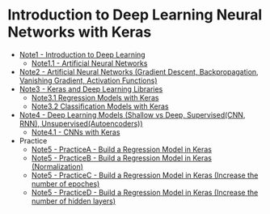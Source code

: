 # Introduction to Deep Learning Neural Networks with Keras

- [Note1 - Introduction to Deep Learning](https://github.com/LakeYang0818/Introduction-to-Deep-Learning-Neural-Networks-with-Keras/blob/main/Note1%20-%20Introduction%20to%20Deep%20Learning.ipynb)
  - [Note1.1 - Artificial Neural Networks](https://github.com/LakeYang0818/Introduction-to-Deep-Learning-Neural-Networks-with-Keras/blob/main/Note1.1%20-%20Artificial%20Neural%20Networks.ipynb)
- [Note2 - Artificial Neural Networks (Gradient Descent, Backpropagation, Vanishing Gradient, Activation Functions)](https://github.com/LakeYang0818/Introduction-to-Deep-Learning-Neural-Networks-with-Keras/blob/main/Note2%20-%20Artificial%20Neural%20Networks%20(Gradient%20Descent%2C%20Backpropagation%2C%20Vanishing%20Gradient%2C%20Activation%20Functions).ipynb)
- [Note3 - Keras and Deep Learning Libraries](https://github.com/LakeYang0818/Introduction-to-Deep-Learning-Neural-Networks-with-Keras/blob/main/Note3%20-%20Keras%20and%20Deep%20Learning%20Libraries.ipynb)
  - [Note3.1 Regression Models with Keras](https://github.com/LakeYang0818/Introduction-to-Deep-Learning-Neural-Networks-with-Keras/blob/main/Note3.1%20Regression%20Models%20with%20Keras.ipynb)
  - [Note3.2 Classification Models with Keras](https://github.com/LakeYang0818/Introduction-to-Deep-Learning-Neural-Networks-with-Keras/blob/main/Note3.2%20Classification%20Models%20with%20Keras.ipynb)
- [Note4 - Deep Learning Models (Shallow vs Deep, Supervised(CNN, RNN), Unsupervised(Autoencoders))](https://github.com/LakeYang0818/Introduction-to-Deep-Learning-Neural-Networks-with-Keras/blob/main/Note4%20-%20Deep%20Learning%20Models%20(Shallow%20vs%20Deep%2C%20Supervised(CNN%2C%20RNN)%2C%20Unsupervised(Autoencoders)).ipynb)
  - [Note4.1 - CNNs with Keras](https://github.com/LakeYang0818/Introduction-to-Deep-Learning-Neural-Networks-with-Keras/blob/main/Note4.1%20-%20CNNs%20with%20Keras.ipynb)
- Practice
  - [Note5 - PracticeA - Build a Regression Model in Keras](https://github.com/LakeYang0818/Introduction-to-Deep-Learning-Neural-Networks-with-Keras/blob/main/Note5%20-%20PracticeA%20-%20Build%20a%20Regression%20Model%20in%20Keras.ipynb)
  - [Note5 - PracticeB - Build a Regression Model in Keras (Normalization)](https://github.com/LakeYang0818/Introduction-to-Deep-Learning-Neural-Networks-with-Keras/blob/main/Note5%20-%20PracticeB%20-%20Build%20a%20Regression%20Model%20in%20Keras%20(Normalization).ipynb)
  - [Note5 - PracticeC - Build a Regression Model in Keras (Increase the number of epoches)](https://github.com/LakeYang0818/Introduction-to-Deep-Learning-Neural-Networks-with-Keras/blob/main/Note5%20-%20PracticeC%20-%20Build%20a%20Regression%20Model%20in%20Keras%20(Increase%20the%20number%20of%20epoches).ipynb)
  - [Note5 - PracticeD - Build a Regression Model in Keras (Increase the number of hidden layers)](https://github.com/LakeYang0818/Introduction-to-Deep-Learning-Neural-Networks-with-Keras/blob/main/Note5%20-%20PracticeD%20-%20Build%20a%20Regression%20Model%20in%20Keras%20(Increase%20the%20number%20of%20hidden%20layers).ipynb)
